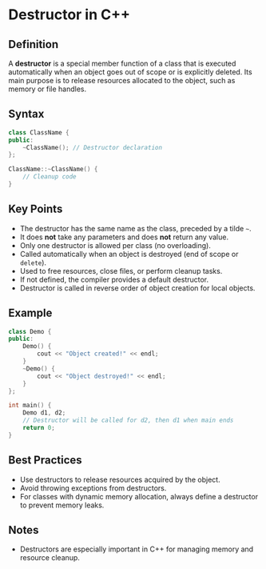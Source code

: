 # Destructor in C++

## Definition
A **destructor** is a special member function of a class that is executed automatically when an object goes out of scope or is explicitly deleted. Its main purpose is to release resources allocated to the object, such as memory or file handles.

## Syntax
```cpp
class ClassName {
public:
    ~ClassName(); // Destructor declaration
};

ClassName::~ClassName() {
    // Cleanup code
}
```

## Key Points
- The destructor has the same name as the class, preceded by a tilde `~`.
- It does **not** take any parameters and does **not** return any value.
- Only one destructor is allowed per class (no overloading).
- Called automatically when an object is destroyed (end of scope or `delete`).
- Used to free resources, close files, or perform cleanup tasks.
- If not defined, the compiler provides a default destructor.
- Destructor is called in reverse order of object creation for local objects.

## Example
```cpp
class Demo {
public:
    Demo() {
        cout << "Object created!" << endl;
    }
    ~Demo() {
        cout << "Object destroyed!" << endl;
    }
};

int main() {
    Demo d1, d2;
    // Destructor will be called for d2, then d1 when main ends
    return 0;
}
```

## Best Practices
- Use destructors to release resources acquired by the object.
- Avoid throwing exceptions from destructors.
- For classes with dynamic memory allocation, always define a destructor to prevent memory leaks.

## Notes
- Destructors are especially important in C++ for managing memory and resource cleanup.